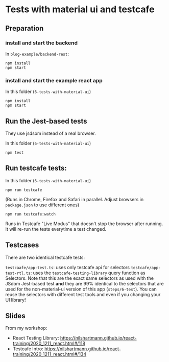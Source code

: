 # Tests with material ui and testcafe

## Preparation

### install and start the backend

In  `blog-example/backend-rest`:


```
npm install
npm start
```

### install and start the example react app

In this folder (`6-tests-with-material-ui`)

```
npm install
npm start
```

## Run the Jest-based tests 

They use jsdsom instead of a real browser.

In this folder (`6-tests-with-material-ui`)

```
npm test
```

## Run testcafe tests:

In this folder (`6-tests-with-material-ui`)

```
npm run testcafe
```

(Runs in Chrome, Firefox and Safari in parallel. Adjust browsers in `package.json` to use different ones)


```
npm run testcafe:watch
```

Runs in Testcafe "Live Modus" that doesn't stop the browser after running. It will re-run the tests everytime a test changed.

## Testcases

There are two identical testcafe tests:

`testcaafe/app-test.ts`: uses only testcafe api for selectors
`testcafe/app-test-rtl.ts`: uses the `testcafe-testing-library` query function as Selectors. Note that this are the exact same selectors as used with the JSdom Jest-based test **and** they are 99% identical to the selectors that are used for the non-material-ui version of this app (`steps/6-test`). You can reuse the selectors with different test tools and even if you changing your UI library!

## Slides

From my workshop:

* React Testing Library: https://nilshartmann.github.io/react-training/2020_1211_react.html#/118
* Testcafe Intro: https://nilshartmann.github.io/react-training/2020_1211_react.html#/134

